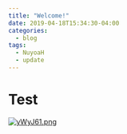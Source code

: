 ```yaml
---
title: "Welcome!"
date: 2019-04-18T15:34:30-04:00
categories:
  - blog
tags:
  - NuyoaH
  - update
---
```


# Test
[![yWyJ61.png](https://s3.ax1x.com/2021/02/18/yWyJ61.png)](https://imgchr.com/i/yWyJ61)

